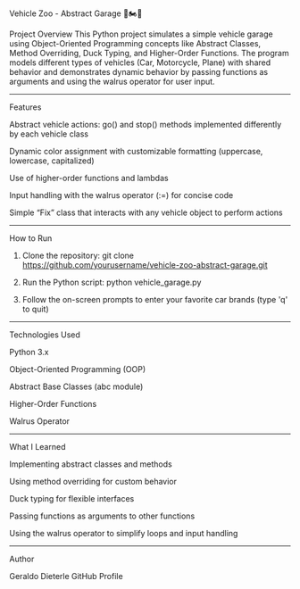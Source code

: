 Vehicle Zoo - Abstract Garage 🚗🏍️🦅

Project Overview
This Python project simulates a simple vehicle garage using Object-Oriented Programming concepts like Abstract Classes, Method Overriding, Duck Typing, and Higher-Order Functions.
The program models different types of vehicles (Car, Motorcycle, Plane) with shared behavior and demonstrates dynamic behavior by passing functions as arguments and using the walrus operator for user input.


---

Features

Abstract vehicle actions: go() and stop() methods implemented differently by each vehicle class

Dynamic color assignment with customizable formatting (uppercase, lowercase, capitalized)

Use of higher-order functions and lambdas

Input handling with the walrus operator (:=) for concise code

Simple “Fix” class that interacts with any vehicle object to perform actions



---

How to Run

1. Clone the repository:
git clone https://github.com/yourusername/vehicle-zoo-abstract-garage.git


2. Run the Python script:
python vehicle_garage.py


3. Follow the on-screen prompts to enter your favorite car brands (type 'q' to quit)




---

Technologies Used

Python 3.x

Object-Oriented Programming (OOP)

Abstract Base Classes (abc module)

Higher-Order Functions

Walrus Operator



---

What I Learned

Implementing abstract classes and methods

Using method overriding for custom behavior

Duck typing for flexible interfaces

Passing functions as arguments to other functions

Using the walrus operator to simplify loops and input handling



---

Author

Geraldo Dieterle
GitHub Profile
